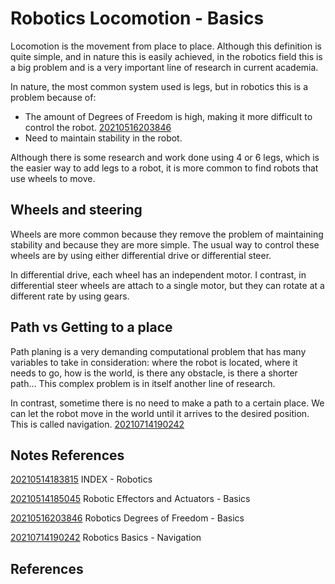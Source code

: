 ---
---
# Robotics Locomotion - Basics

Locomotion is the movement from place to place. Although this definition
is quite simple, and in nature this is easily achieved, in the robotics
field this is a big problem and is a very important line of research in
current academia.

In nature, the most common system used is legs, but in robotics this is
a problem because of:

-   The amount of Degrees of Freedom is high, making it more difficult
    to control the robot. [20210516203846](/notes/20210516203846)
-   Need to maintain stability in the robot.

Although there is some research and work done using 4 or 6 legs, which
is the easier way to add legs to a robot, it is more common to find
robots that use wheels to move.

## Wheels and steering

Wheels are more common because they remove the problem of maintaining
stability and because they are more simple. The usual way to control
these wheels are by using either differential drive or differential
steer.

In differential drive, each wheel has an independent motor. I contrast,
in differential steer wheels are attach to a single motor, but they can
rotate at a different rate by using gears.

## Path vs Getting to a place

Path planing is a very demanding computational problem that has many
variables to take in consideration: where the robot is located, where it
needs to go, how is the world, is there any obstacle, is there a shorter
path… This complex problem is in itself another line of research.

In contrast, sometime there is no need to make a path to a certain
place. We can let the robot move in the world until it arrives to the
desired position. This is called navigation. [20210714190242](/notes/20210714190242)

## Notes References

[20210514183815](/notes/20210514183815) INDEX - Robotics

[20210514185045](/notes/20210514185045) Robotic Effectors and Actuators - Basics

[20210516203846](/notes/20210516203846) Robotics Degrees of Freedom - Basics

[20210714190242](/notes/20210714190242) Robotics Basics - Navigation

## References
